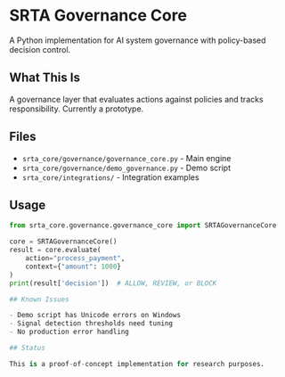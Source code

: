 # SRTA Governance Core

A Python implementation for AI system governance with policy-based decision control.

## What This Is

A governance layer that evaluates actions against policies and tracks responsibility. Currently a prototype.

## Files

- `srta_core/governance/governance_core.py` - Main engine
- `srta_core/governance/demo_governance.py` - Demo script
- `srta_core/integrations/` - Integration examples

## Usage

```python
from srta_core.governance.governance_core import SRTAGovernanceCore

core = SRTAGovernanceCore()
result = core.evaluate(
    action="process_payment",
    context={"amount": 1000}
)
print(result['decision'])  # ALLOW, REVIEW, or BLOCK

## Known Issues

- Demo script has Unicode errors on Windows
- Signal detection thresholds need tuning
- No production error handling

## Status

This is a proof-of-concept implementation for research purposes.
